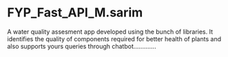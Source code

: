 # FYP_Fast_API_M.sarim


A water quality assesment app developed using the bunch of libraries. It identifies the quality of components required
for better health of plants and also supports yours queries through chatbot.............
